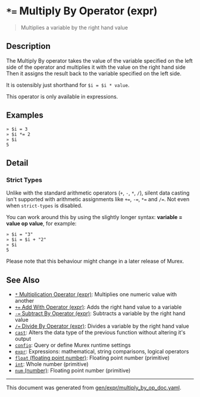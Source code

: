 # `*=` Multiply By Operator (expr)

> Multiplies a variable by the right hand value

## Description

The Multiply By operator takes the value of the variable specified on the left
side of the operator and multiplies it with the value on the right hand side
Then it assigns the result back to the variable specified on the left side.

It is ostensibly just shorthand for `$i = $i * value`.

This operator is only available in expressions.



## Examples

```
» $i = 3
» $i *= 2
» $i
5
```

## Detail

### Strict Types

Unlike with the standard arithmetic operators (`+`, `-`, `*`, `/`), silent data
casting isn't supported with arithmetic assignments like `+=`, `-=`, `*=` and
`/=`. Not even when `strict-types` is disabled.

You can work around this by using the slightly longer syntax: **variable =
value op value**, for example:

```
» $i = "3"
» $i = $i + "2"
» $i
5
```

Please note that this behaviour might change in a later release of Murex.

## See Also

* [`*` Multiplication Operator (expr)](../parser/multiplication.md):
  Multiplies one numeric value with another
* [`+=` Add With Operator (expr)](../parser/add-with.md):
  Adds the right hand value to a variable
* [`-=` Subtract By Operator (expr)](../parser/subtract-by.md):
  Subtracts a variable by the right hand value
* [`/=` Divide By Operator (expr)](../parser/divide-by.md):
  Divides a variable by the right hand value
* [`cast`](../commands/cast.md):
  Alters the data type of the previous function without altering it's output
* [`config`](../commands/config.md):
  Query or define Murex runtime settings
* [`expr`](../commands/expr.md):
  Expressions: mathematical, string comparisons, logical operators
* [`float` (floating point number)](../types/float.md):
  Floating point number (primitive)
* [`int`](../types/int.md):
  Whole number (primitive)
* [`num` (number)](../types/num.md):
  Floating point number (primitive)

<hr/>

This document was generated from [gen/expr/multiply_by_op_doc.yaml](https://github.com/lmorg/murex/blob/master/gen/expr/multiply_by_op_doc.yaml).